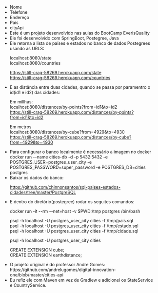 <ul>
<li>Nome</li>
<li>Telefone</li>
<li>Endereço</li>
<li>País</li>

   
   <li>cityApi</li>
  <li>Este é um projeto desenvolvido nas aulas do BootCamp EverisQuality<br></li>
  <li> Ele foi desenvolvido com SpringBoot, Postegree, Java <br></li>
 <li>Ele retorna a lista de países e estados no banco de dados Postegrees usando as URLS:<br></li>

localhost:8080/state<br>
localhost:8080/countries<br>

https://still-crag-58269.herokuapp.com/state<br>
https://still-crag-58269.herokuapp.com/countries<br>

<li> E as distância entre duas cidades, quando se passa por paramentro o id(id1 e id2) das cidades:<br></li>

Em millhas:<br>
localhost:8080/distances/by-points?from=id1&to=id2<br>
https://still-crag-58269.herokuapp.com/distances/by-points?from=id1&to=id2<br>


Em metros<br>
localhost:8080/distances/by-cube?from=4929&to=4930<br>
https://still-crag-58269.herokuapp.com/distances/by-cube?from=4929&to=4930<br>


<li> Para configurar o banco localmente é necessário a imagem no docker<br></li>
docker run --name cities-db -d -p 5432:5432 -e POSTGRES_USER=postgres_user_city -e POSTGRES_PASSWORD=super_password -e POSTGRES_DB=cities postgres<br>

 <li> Baixar os dados do banco:<br></li>

https://github.com/chinnonsantos/sql-paises-estados-cidades/tree/master/PostgreSQL<br>
 
 

<li> E dentro do diretório(postegree) rodar os seguites comandos:<br></li>

docker run -it --rm --net=host -v $PWD:/tmp postgres /bin/bash<br>

psql -h localhost -U postgres_user_city cities -f /tmp/pais.sql<br>
psql -h localhost -U postgres_user_city cities -f /tmp/estado.sql<br>
psql -h localhost -U postgres_user_city cities -f /tmp/cidade.sql<br>

psql -h localhost -U postgres_user_city cities<br>

CREATE EXTENSION cube; <br>
CREATE EXTENSION earthdistance;<br>

<li> O projeto original é do professor Andre Gomes: <br></li>
https://github.com/andrelugomes/digital-innovation-one/blob/master/cities-api<br>

<li> Eu refiz ele com Maven em vez de  Gradlew e adicionei os StateService e CountryService.<br></li>
 </ul>   

